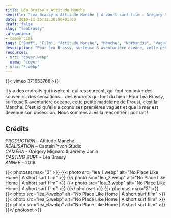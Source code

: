 ```yaml
---
title: Léa Brassy x Attitude Manche
seotitle: "Léa Brassy x Attitude Manche | A short surf film - Grégory Mignard"
date: 2019-11-25T12:30:50+01:00
draft: false
slug: "leabrassy"
categories:
- commercial
tags: ["Surf", "Film", "Attitude Manche", "Manche", "Normandie", "Vague", "Portrait", "Léa Brassy", "Documentaire"]
description: "Pour Léa Brassy, surfeuse & aventurière océane, cette petite madeleine de Proust, c’est la Manche. C’est ici qu’elle a connu ses premières vagues et que la mer est devenue son obsession."
resources:
- src: "cover.webp"
  name: "cover"
- src: "*.webp"
---
```


<div>{{< vimeo 371653768 >}}</div>

Il y a des endroits qui inspirent, qui ressourcent, qui font remonter des souvenirs, des sensations… des endroits qui font du bien ! Pour Léa Brassy, surfeuse & aventurière océane, cette petite madeleine de Proust, c’est la Manche. C’est ici qu’elle a connu ses premières vagues et que la mer est devenue son obsession. Nous sommes allés la rencontrer : portrait !

## Crédits

*PRODUCTION* – Attitude Manche  
*RÉALISATION* – Captain Yvon Studio  
*CAMÉRA* - Grégory Mignard & Jeremy Janin  
*CASTING SURF* - Léa Brassy  
*ANNÉE* – 2019

{{< photoset max="3" >}}
  {{< photo src="lea_1.webp" alt="No Place Like Home | A short surf film" >}}
  {{< photo src="lea_2.webp" alt="No Place Like Home | A short surf film" >}}
  {{< photo src="lea_3.webp" alt="No Place Like Home | A short surf film" >}}
{{</ photoset >}}
{{< photoset max="3" >}}
  {{< photo src="lea_4.webp" alt="No Place Like Home | A short surf film" >}}
  {{< photo src="lea_5.webp" alt="No Place Like Home | A short surf film" >}}
  {{< photo src="lea_6.webp" alt="No Place Like Home | A short surf film" >}}
{{</ photoset >}}
